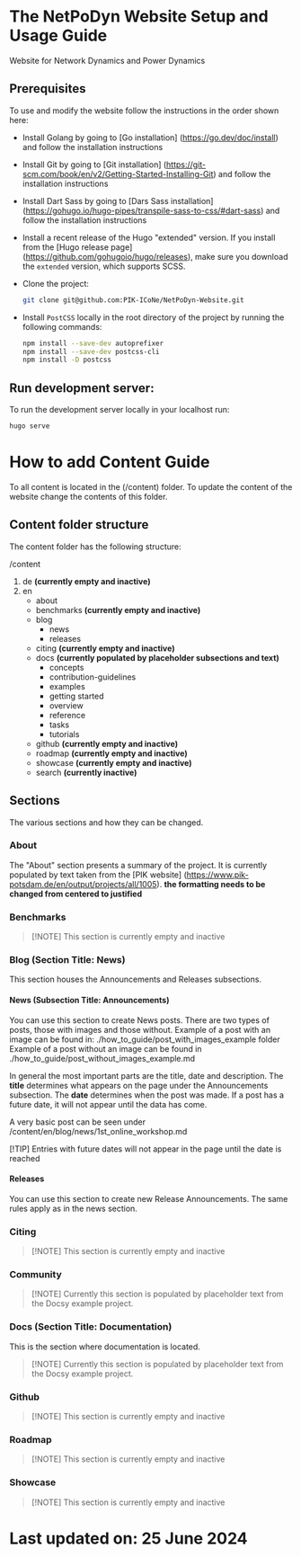 # The NetPoDyn Website Setup and Usage Guide
Website for Network Dynamics and Power Dynamics


## Prerequisites

To use and modify the website follow the instructions in the order shown here:

- Install Golang by going to [Go installation] (https://go.dev/doc/install) and follow the installation instructions

- Install Git by going to [Git installation] (https://git-scm.com/book/en/v2/Getting-Started-Installing-Git) 
and follow the installation instructions

- Install Dart Sass by going to [Dars Sass installation] (https://gohugo.io/hugo-pipes/transpile-sass-to-css/#dart-sass)
and follow the installation instructions

- Install a recent release of the Hugo "extended" version. If you install from the [Hugo release page]
  (https://github.com/gohugoio/hugo/releases), make sure you download the `extended` version, which supports SCSS.

- Clone the project:
  ```sh
  git clone git@github.com:PIK-ICoNe/NetPoDyn-Website.git
  ```

- Install `PostCSS` locally in the root directory of the project by running the following commands:
  ```sh
  npm install --save-dev autoprefixer
  npm install --save-dev postcss-cli
  npm install -D postcss
  ```


## Run development server:

To run the development server locally in your localhost run:
  ```sh
  hugo serve
  ```




# How to add Content Guide

To all content is located in the (/content) folder. To update the content of the website change the contents of this 
folder.


## Content folder structure

The content folder has the following structure:

/content
1. de __(currently empty and inactive)__
2. en
    - about 
    - benchmarks __(currently empty and inactive)__
    - blog
        - news
        - releases
    - citing __(currently empty and inactive)__
    - docs __(currently populated by placeholder subsections and text)__
        - concepts
        - contribution-guidelines
        - examples
        - getting started
        - overview
        - reference
        - tasks
        - tutorials
    - github __(currently empty and inactive)__
    - roadmap __(currently empty and inactive)__
    - showcase __(currently empty and inactive)__
    - search __(currently inactive)__


## Sections

The various sections and how they can be changed.


### About

The "About" section presents a summary of the project. It is currently populated by text taken from the [PIK website]
(https://www.pik-potsdam.de/en/output/projects/all/1005). 
__the formatting needs to be changed from centered to justified__


### Benchmarks

> [!NOTE] This section is currently empty and inactive


### Blog (Section Title: News)

This section houses the Announcements and Releases subsections. 

#### News (Subsection Title: Announcements)

You can use this section to create News posts. 
There are two types of posts, those with images and those without. 
Example of a post with an image can be found in: ./how_to_guide/post_with_images_example folder
Example of a post without an image can be found in ./how_to_guide/post_without_images_example.md

In general the most important parts are the title, date and description. 
The **title** determines what appears on the page under the Announcements subsection. 
The **date** determines when the post was made. If a post has a future date, it will not appear until the data has come.

A very basic post can be seen under /content/en/blog/news/1st_online_workshop.md

[!TIP] Entries with future dates will not appear in the page until the date is reached


#### Releases

You can use this section to create new Release Announcements. The same rules apply as in the news section.



### Citing

> [!NOTE] This section is currently empty and inactive


### Community

> [!NOTE] Currently this section is populated by placeholder text from the Docsy example project.


### Docs (Section Title: Documentation)

This is the section where documentation is located.
> [!NOTE] Currently this section is populated by placeholder text from the Docsy example project.


### Github

> [!NOTE] This section is currently empty and inactive


### Roadmap

> [!NOTE] This section is currently empty and inactive


### Showcase

> [!NOTE] This section is currently empty and inactive


# Last updated on: 25 June 2024